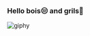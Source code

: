 ### Hello bois😒 and grils💙

![giphy](https://user-images.githubusercontent.com/66327542/89814259-adf5c880-db64-11ea-848b-47e288525918.gif) </b>
<!DOCTYPE html>
<html>

<head>

</head>

<body style="background-image: url('https://www.wallpaperup.com/uploads/wallpapers/2014/02/14/254842/1ff07d92775e87ea8a73b1da97a32e35-700.jpg');">
    
</body>

</html>

